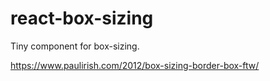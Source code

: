 # react-box-sizing

Tiny component for box-sizing.

https://www.paulirish.com/2012/box-sizing-border-box-ftw/